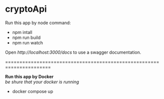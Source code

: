 # cryptoApi

Run this app by node command:

<ul>
  <li>npm intall</li>
  <li>npm run build</li>
  <li>npm run watch</li>
</ul>

Open <i>http://localhost:3000/docs</i> to use a swagger documentation.

======================================================================


<strong>Run this app by Docker</strong> <br />
<i>be shure that your docker is running</i>

<ul>
  <li>docker compose up</li>
</ul>

